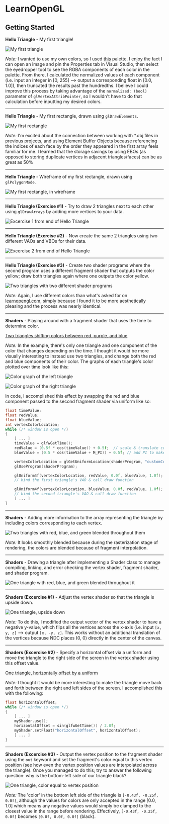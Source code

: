 # LearnOpenGL

## Getting Started

**Hello Triangle** - My first triangle!

![My first triangle](https://github.com/user-attachments/assets/96697d61-5c49-4dba-b90b-f83031987b65)

*Note:* I wanted to use my own colors, so I used [this](https://lospec.com/palette-list/sunnyswamp) palette. I enjoy the fact I can open an image and pin the Properties tab in Visual Studio, then select the eyedropper tool to see the RGBA components of each color in the palette. From there, I calculated the normalized values of each component (i.e. input an integer in [0, 255] --> output a corresponding float in [0.0, 1.0]), then truncated the results past the hundredths. I believe I could improve this process by taking advantage of the ```normalized: (bool)``` parameter of ```glVertexAttribPointer```, so I wouldn't have to do that calculation before inputting my desired colors.

---

**Hello Triangle** - My first rectangle, drawn using ```glDrawElements```.

![My first rectangle](https://github.com/user-attachments/assets/48dbbb2f-08a8-477d-baba-b78246e884ad)

*Note:* I'm excited about the connection between working with *.obj files in previous projects, and using Element Buffer Objects because referencing the indices of each face by the order they appeared in the first array feels familiar for me. I learned that the storage savings by using EBOs (as opposed to storing duplicate vertices in adjacent triangles/faces) can be as great as 50%

---

**Hello Triangle** - Wireframe of my first rectangle, drawn using ```glPolygonMode```.

![My first rectangle, in wireframe](https://github.com/user-attachments/assets/9c1ade1e-69f9-4277-a177-6653dc0642d5)

---

**Hello Triangle (Exercise #1)** - Try to draw 2 triangles next to each other using ```glDrawArrays``` by adding more vertices to your data.

![Excercise 1 from end of Hello Triangle](https://github.com/user-attachments/assets/1f486ffa-1754-47e1-990d-97406d0b5935)

---

**Hello Triangle (Exercise #2)** - Now create the same 2 triangles using two different VAOs and VBOs for their data.

![Excercise 2 from end of Hello Triangle](https://github.com/user-attachments/assets/c1b6d600-a11a-46d0-90bb-df3b1650e2f3)

---

**Hello Triangle (Exercise #3)** - Create two shader programs where the second program uses a different fragment shader that outputs the color yellow; draw both triangles again where one outputs the color yellow.

![Two triangles with two different shader programs](https://github.com/user-attachments/assets/67acae05-d8e1-4b11-a6ab-3ff5ef4997ca)

*Note:* Again, I use different colors than what's asked for on [learnopengl.com](https://learnopengl.com/Getting-started/Hello-Triangle), simply because I found it to be more aesthetically pleasing and the process was nearly identical.

---

**Shaders** - Playing around with a fragment shader that uses the time to determine color.

[Two triangles shifting colors between red, purple, and blue](https://github.com/user-attachments/assets/4ed11f58-051a-4c51-93f9-bdfb0d9eced8)

*Note:* In the example, there's only one triangle and one component of the color that changes depending on the time. I thought it would be more visually interesting to instead use two triangles, and change both the red and blue components of their color. The graphs of each triangle's color plotted over time look like this:

![Color graph of the left triangle](https://github.com/user-attachments/assets/9f273239-1243-48f5-b3e9-2acfad19ea71)

![Color graph of the right triangle](https://github.com/user-attachments/assets/538b9bdc-6ee4-4c08-8bad-858272be1793)

In code, I accomplished this effect by swapping the red and blue component passed to the second fragment shader via uniform like so:

```c++
float timeValue;
float redValue;
float blueValue;
int vertexColorLocation;
while (/* window is open */)
{
    [ ... ]
    timeValue = glfwGetTime();
    redValue = (0.5f * cos(timeValue)) + 0.5f;	// scale & translate cos(x) --> range [0.0f, 1.0f]
    blueValue = (0.5 * cos(timeValue + M_PI)) + 0.5f; // add PI to make the blueValue out of phase with redValue

    vertexColorLocation = glGetUniformLocation(shaderProgram, "customColor");
    glUseProgram(shaderProgram);

    glUniform4f(vertexColorLocation, redValue, 0.0f, blueValue, 1.0f);
    // bind the first triangle's VAO & call draw function

    glUniform4f(vertexColorLocation, blueValue, 0.0f, redValue, 1.0f);
    // bind the second triangle's VAO & call draw function
    [ ... ]
}
```

---

**Shaders** - Adding more information to the array representing the triangle by including colors corresponding to each vertex. 

![Two triangles with red, blue, and green blended throughout them](https://github.com/user-attachments/assets/f6f06c0b-ae50-4422-a531-02e84dc04707)

*Note:* It looks smoothly blended because during the rasterization stage of rendering, the colors are blended because of fragment interpolation.

---

**Shaders** - Drawing a triangle after implementing a Shader class to manage compiling, linking, and error checking the vertex shader, fragment shader, and shader program.

![One triangle with red, blue, and green blended throughout it](https://github.com/user-attachments/assets/6e32bdef-dbc8-4678-b18c-be0eb5a68e3c)

---

**Shaders (Excercise #1)** - Adjust the vertex shader so that the triangle is upside down.

![One triangle, upside down](https://github.com/user-attachments/assets/735d0d7a-ea40-46d8-a7cd-38e723e467e4)

*Note:* To do this, I modified the output vector of the vertex shader to have a negative y-value, which flips all the vertices across the x-axis (i.e. input ```[x, y, z]``` --> output ```[x, -y, z]```. This works without an additional translation of the vertices because NDC places (0, 0) directly in the center of the canvas. 

---

**Shaders (Excercise #2)** - Specify a horizontal offset via a uniform and move the triangle to the right side of the screen in the vertex shader using this offset value.

[One triangle, horizontally offset by a uniform](https://github.com/user-attachments/assets/3d35aca5-3e9e-4d2f-ba25-d6114920c683)

*Note:* I thought it would be more interesting to make the triangle move back and forth between the right and left sides of the screen. I accomplished this with the following:

```c++
float horizontalOffset;
while (/* window is open */)
{
    [ ... ]
    myShader.use();
    horizontalOffset = sin(glfwGetTime()) / 2.0f;
    myShader.setFloat("horizontalOffset", horizontalOffset);
    [ ... ]
}
```

---

**Shaders (Excercise #3)** - Output the vertex position to the fragment shader using the ```out``` keyword and set the fragment's color equal to this vertex position (see how even the vertex position values are interpolated across the triangle). Once you managed to do this; try to answer the following question: why is the bottom-left side of our triangle black?

![One triangle, color equal to vertex position](https://github.com/user-attachments/assets/04bcef49-b885-4eef-b0e8-54c96610a303)

*Note:* The 'color' in the bottom left side of the triangle is ```[-0.43f, -0.25f, 0.0f]```, although the values for colors are only accepted in the range [0.0, 1.0] which means any negative values would simply be clamped to the closest value in the range before rendering. Effectively, ```[-0.43f, -0.25f, 0.0f]``` becomes ```[0.0f, 0.0f, 0.0f]``` (black).


